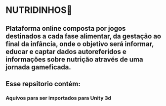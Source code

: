 # NUTRIDINHOS🚀
## Plataforma online composta por jogos destinados a cada fase alimentar, da gestação ao final da infância, onde o objetivo será informar, educar e captar dados autoreferidos e informações sobre nutrição através de uma jornada gameficada.
## Esse repsitorio contém:
### Aquivos para ser importados para Unity 3d

